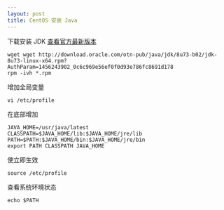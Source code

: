 ```yaml
---
layout: post
title: CentOS 安装 Java
---
```


下载安装 JDK [查看官方最新版本](http://www.oracle.com/technetwork/indexes/downloads/index.html#java)

    wget wget http://download.oracle.com/otn-pub/java/jdk/8u73-b02/jdk-8u73-linux-x64.rpm?AuthParam=1456243902_0c6c969e56ef0f0d93e786fc8691d178
    rpm -ivh *.rpm 

增加全局变量

    vi /etc/profile

在底部增加

    JAVA_HOME=/usr/java/latest
    CLASSPATH=$JAVA_HOME/lib:$JAVA_HOME/jre/lib
    PATH=$PATH:$JAVA_HOME/bin:$JAVA_HOME/jre/bin
    export PATH CLASSPATH JAVA_HOME

使立即生效

    source /etc/profile

查看系统环境状态

    echo $PATH